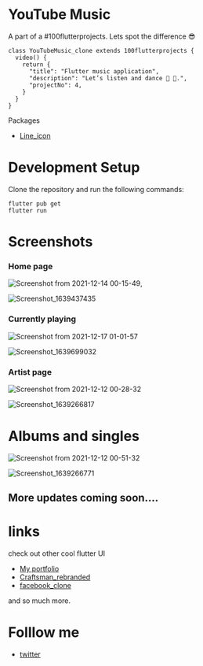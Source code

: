 # YouTube Music
A part of a #100flutterprojects. Lets spot the difference 😎
```
class YouTubeMusic_clone extends 100flutterprojects {
  video() {
    return {
      "title": "Flutter music application",
      "description": "Let’s listen and dance 🤩 🥳.",
      "projectNo": 4,
    }
  }
}
```
Packages
- [Line_icon](https://pub.dev/packages/line_icons)


# Development Setup
Clone the repository and run the following commands:

```
flutter pub get
flutter run
```
# Screenshots

### Home page
![Screenshot from 2021-12-14 00-15-49](https://user-images.githubusercontent.com/68930312/145962926-5c241bb5-b68a-4f95-9e56-9b6a3e531191.png), 

![Screenshot_1639437435](https://user-images.githubusercontent.com/68930312/145963015-8ef157a8-5776-488d-a6b0-c631fe618b27.png)

### Currently playing
![Screenshot from 2021-12-17 01-01-57](https://user-images.githubusercontent.com/68930312/146466758-8fef1c25-230a-467f-b969-9baf21920460.png)

![Screenshot_1639699032](https://user-images.githubusercontent.com/68930312/146466883-8de9b946-cfab-40f5-a4d7-87a11c39c67d.png)


### Artist page

![Screenshot from 2021-12-12 00-28-32](https://user-images.githubusercontent.com/68930312/145695415-b0967e84-9cf3-41fb-bb59-9bc51562d136.png)

![Screenshot_1639266817](https://user-images.githubusercontent.com/68930312/145695424-955c24ce-f3d7-4b07-865a-ac8cb66484d3.png)


# Albums and singles

![Screenshot from 2021-12-12 00-51-32](https://user-images.githubusercontent.com/68930312/145695435-3704b621-519e-444a-9502-f91a8f88e2fd.png)

![Screenshot_1639266771](https://user-images.githubusercontent.com/68930312/145695485-6c5afef9-3eaa-4cca-accd-3ee172b89cca.png)

## More updates coming soon....



# links 

check out other cool flutter UI
- [My portfolio](https://github.com/Akinsola1/flutter_portfolio)
- [Craftsman_rebranded](https://github.com/Akinsola1/CraftsMan_rebranded/blob/master/README.md)
- [facebook_clone](https://github.com/Akinsola1/Facebook_clone)

and so much more. 


# Folllow me 

- [twitter](https://twitter.com/AkindoyinFaruq)
